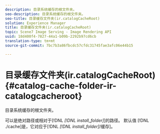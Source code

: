 ```yaml
---
description: 目录系统缓存的根文件夹。
seo-description: 目录系统缓存的根文件夹。
seo-title: 目录缓存文件夹(ir.catalogCacheRoot)
solution: Experience Manager
title: 目录缓存文件夹(ir.catalogCacheRoot)
topic: Scene7 Image Serving - Image Rendering API
uuid: 18d400f4-7827-44a1-b09b-2292b97cd6cb
translation-type: tm+mt
source-git-commit: 7bc7b3a86fbcdc57cfdc31745fae3afc06e44b15

---
```



# 目录缓存文件夹(ir.catalogCacheRoot){#catalog-cache-folder-ir-catalogcacheroot}

目录系统缓存的根文件夹。

可以是绝对路径或相对于[!DNL *[!DNL install_folder]*]的路径。 默认值 [!DNL ./cache]是，它对应于[!DNL *[!DNL install_folder]*/缓存]。
